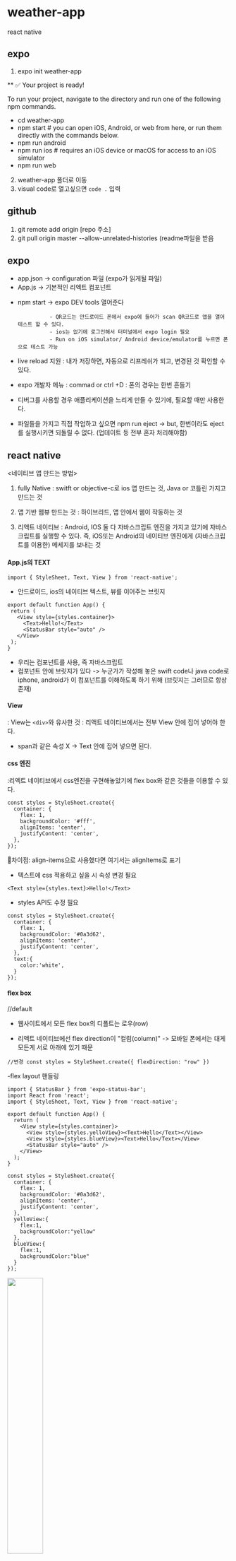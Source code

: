# weather-app
react native 

## expo

1. expo init weather-app

**
✅ Your project is ready!

To run your project, navigate to the directory and run one of the following npm commands.

- cd weather-app
- npm start # you can open iOS, Android, or web from here, or run them directly with the commands below.
- npm run android
- npm run ios # requires an iOS device or macOS for access to an iOS simulator
- npm run web


2. weather-app 폴더로 이동
3. visual code로 열고싶으면  ` code . ` 입력 


## github

1. git remote add origin [repo 주소]
2. git pull origin master --allow-unrelated-histories (readme파일을 받음

## expo

- app.json  -> configuration 파일 (expo가 읽게될 파일)
- App.js -> 기본적인 리엑트 컴포넌트 

* npm start -> expo DEV tools 열어준다
              
                - QR코드는 안드로이드 폰에서 expo에 들어가 scan QR코드로 앱을 열어 테스트 할 수 있다.
                - ios는 없기에 로그인해서 터미널에서 expo login 필요
                - Run on iOS simulator/ Android device/emulator를 누르면 폰으로 테스트 가능
               
* live reload 지원
: 내가 저장하면, 자동으로 리프레쉬가 되고, 변경된 것 확인할 수 있다.

* expo 개발자 메뉴
: commad or ctrl +D
: 폰의 경우는 한번 흔들기

- 디버그를 사용할 경우 애플리케이션을 느리게 만들 수 있기에, 필요할 때만 사용한다.

* 파일들을 가지고 직접 작업하고 싶으면 npm run eject
 -> but, 한번이라도 eject를 실행시키면 되돌릴 수 없다. (업데이트 등 전부 혼자 처리해야함)
 
 ## react native
 
 <네이티브 앱 만드는 방법>
 
 1. fully Native
 : switft or objective-c로 ios 앱 만드는 것, Java or 코틀린 가지고 만드는 것
 
 2. 앱 기반 웹뷰 만드는 것
 : 하이브리드, 앱 안에서 웹이 작동하는 것
 
 3. 리액트 네이티브
 : Android, IOS 둘 다 자바스크립트 엔진을 가지고 있기에 자바스크립트를 실행할 수 있다. 즉, iOS또는 Android의 
 네이티브 엔진에게 (자바스크립트를 이용한) 메세지를 보내는 것
 
 #### App.js의 TEXT
 
 `
 import { StyleSheet, Text, View } from 'react-native';
 `
 
 - 안드로이드, ios의 네이티브 텍스트, 뷰를 이어주는 브릿지
 
 ```
 export default function App() {
  return (
    <View style={styles.container}>
      <Text>Hello!</Text>
      <StatusBar style="auto" />
    </View>
  );
}
```

- 우리는 컴포넌트를 사용, 즉 자바스크립트
- 컴포넌트 안에 브릿지가 있다 -> 누군가가 작성해 놓은 swift code나 java code로 iphone, android가 이 컴포넌트를 이해하도록 하기 위해 (브릿지는 그러므로 항상 존재)

#### View

: View는 `<div>`와 유사한 것
: 리액트 네이티브에서는 전부 View 안에 집어 넣어야 한다.

* span과 같은 속성 X -> Text 안에 집어 넣으면 된다.


#### css 엔진

:리엑트 네이티브에서 css엔진을 구현해놓았기에 flex box와 같은 것들을 이용할 수 있다.

```
const styles = StyleSheet.create({
  container: {
    flex: 1,
    backgroundColor: '#fff',
    alignItems: 'center',
    justifyContent: 'center',
  },
});

```

🔴차이점: align-items으로 사용했다면 여기서는 alignItems로 표기

- 텍스트에 css 적용하고 싶을 시 속성 변경 필요

`
<Text style={styles.text}>Hello!</Text>
`
- styles API도 수정 필요

```
const styles = StyleSheet.create({
  container: {
    flex: 1,
    backgroundColor: '#0a3d62',
    alignItems: 'center',
    justifyContent: 'center',
  },
  text:{
    color:'white',
  }
});
```

#### flex box

//default

- 웹사이트에서 모든 flex box의 디폴트는 로우(row)

- 리액트 네이티브에선 flex direction이 "컬럼(column)"
  -> 모바일 폰에서는 대게 모든게 서로 아래에 있기 때문
  
`//변경
const styles = StyleSheet.create({
  flexDirection: "row"
})`

-flex layout 핸들링

```
import { StatusBar } from 'expo-status-bar';
import React from 'react';
import { StyleSheet, Text, View } from 'react-native';

export default function App() {
  return (
    <View style={styles.container}>
      <View style={styles.yelloView}><Text>Hello</Text></View>
      <View style={styles.blueView}><Text>Hello</Text></View>
      <StatusBar style="auto" />
    </View>
  );
}

const styles = StyleSheet.create({
  container: {
    flex: 1,
    backgroundColor: '#0a3d62',
    alignItems: 'center',
    justifyContent: 'center',
  },
  yelloView:{
    flex:1,
    backgroundColor:"yellow"
  },
  blueView:{
    flex:1,
    backgroundColor:"blue"
  }
}); 
```
<img src="https://blogfiles.pstatic.net/MjAyMDExMjFfMjgw/MDAxNjA1OTU3Njg0NjU1.RE5ipSgQiizzWCDlNCau54KB5FrSBVU_DvjXYRYMyQgg.FnI_Uub95J8H_MNPO3k3aM6KRvVcEuDSZVU0ENnqvfUg.JPEG.cucu154/KakaoTalk_20201121_200411952_02.jpg" width="40%" height="40%"/>

```
const styles = StyleSheet.create({
  container: {
    flex: 1,
    backgroundColor: '#0a3d62',
   
  },
  yelloView:{
    flex:1,
    backgroundColor:"yellow"
  },
  blueView:{
    flex:1,
    backgroundColor:"blue"
  }
});
```

<img src ="https://blogfiles.pstatic.net/MjAyMDExMjFfMjQ2/MDAxNjA1OTU3Njg0NjMz.ZerupBMxg69sr13YPGaaaqh8dauuWI_XNBytPN9v1mQg.4AkKBqiGBrrxB65_2n5YAqgKeAnU10sfikgTX8SStGMg.JPEG.cucu154/KakaoTalk_20201121_200411952_01.jpg" width="40%" height="40%"/>


+ flex:1 (container은 부모)
-> 모든 공간 사용가능하다는 것을 의미
-> yellow, blue를 flex:1으로 만들었을 때, 둘은 전부를 사용할 순 없음, flex 컨테이너 옆에 붙어있기 때문

+ flex:2
-> 스크린의 3분의 2를 차지
  즉, 자리를 경쟁하는 형제들, 더 큰애가 대부분의 자리를 차지하는 것

** width, height보다는 flex로 조절하는 것이 좋음
-> 사이즈가 큰 폭을 가지고 있거나, ipad를 열어보거나, 더 작은 폰, 회전 시 알아서 맞춰지기 때문


### API

-> expo api <Location>
https://docs.expo.io/versions/v39.0.0/sdk/location/
 
* background location: 사용자를 따라가거나, 그사람이 하는 것을 스파이 할 때
* Geofencing: 사용자가 어떤 지역에 들어갔을때, 떠났을 때를 알고 싶을 때

1. expo install expo-location, npm install expo-location
2. import * as Location from 'expo-location';
3. 클래스로 변경
``` 
export default class extends React.Component{
  getLocation = async()=>{
    const location = await Location.getCurrentPositionAsync();
    console.log(location);

  }
  componentDidMount(){
    this.getLocation();
  }
  render(){
    return <Loading />;
  }
}
```

4. 위치 사용 승인 작업 받기

```
export default class extends React.Component{
  getLocation = async()=>{
    try {
      await Location.requestPermissionsAsync();
      const {coords} = await Location.getCurrentPositionAsync();  
      console.log(location);

    } catch (error) {
      Alert.alert("Can't find you", "So sad");
    }

```

5. [https://openweathermap.org]
API key 설정

6. [https://openweathermap.org/current]
API 호출 -> 

```
getWeather = async(latitude, longitude)=>{
    const { data } = await axios.get(
      `http://api.openweathermap.org/data/2.5/weather?lat=${latitude}&lon=${longitude}&appid=${API_KEY}`
    );
    console.log(data);
  }
```

</hr>

### styles

1. 온도 설정 -> API: ceisius -> unit=metric (쿼리에 추가)
2. 날씨에 따라 아이콘 속성도 달라지도록 설정
- weather.js 생성
```
import React from "react";
import { View, Text, StyleSheet }from "react-native";
import PropTypes from "prop-types";

export default function Weather({temp}){
    return(
        <View style={styles.container}>
            <Text>{temp}</Text>
        </View>
    );

}

Weather.propTypes = {
    temp:PropTypes.number.isRequired

};

const styles = StyleSheet.create({
    container: {
        flex: 1,
        justifyContent: "center",
        alignItems: "center",


    },
    text:{

    }
});
```

- App.js에 temperature 가져올 수 있도록 수정

```
import React from 'react';
import {Alert} from "react-native";
import Loading from "./Loading";
import Weather from "./Weather";
import * as Location from 'expo-location';
import axios from "axios";



const API_KEY = "5061f187425517f513243ca088c26c42"


export default class extends React.Component{
  state = {
    isLoading: true
  }
  getWeather = async(latitude, longitude)=>{
    const { data } = await axios.get(
      `http://api.openweathermap.org/data/2.5/weather?lat=${latitude}&lon=${longitude}&appid=${API_KEY}&units=metric`
    );
    this.setState({ isLoading:false, temp: data.main.temp});
  }
  getLocation = async()=>{
    try {
      await Location.requestPermissionsAsync();
      const {coords: {latitude, longitude}} = await Location.getCurrentPositionAsync();  
      //send to API and get weather
      this.getWeather(latitude, longitude);
      
      
    } catch (error) {
      Alert.alert("Can't find you", "So sad");
    }
    
    
  }
  componentDidMount(){
    this.getLocation();
  }
  render(){
    const { isLoading, temp } = this.state;
    return isLoading ? <Loading /> : <Weather temp={Math.round(temp)} />;
  }
}


```

- 날씨 이름들 가져와서 설정하기

[https://openweathermap.org/weather-conditions]

- icon 설정
[https://docs.expo.io/guides/icons/#expovector-icons]
[https://icons.expo.fyi/]

```
import { MaterialCommunityIcons } from '@expo/vector-icons';  //{}안에 사용하고 싶은 패밀리명 입력
```

사용법:
```
export default class IconExample extends React.Component {
  render() {
    return <Ionicons name="md-checkmark-circle" size={32} color="green" />;
  }
}

```

-배경색 gradient
-> expo install expo-linear-gradient
->안되면 npm으로 

